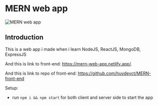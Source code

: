 # MERN web app

![MERN web app](https://i.ibb.co/Z8Y0CJv/Screenshot-2020-10-30-at-11-10-04.png)

## Introduction

This is a web app i made when i learn NodeJS, ReactJS, MongoDB, ExpressJS

And this is link to front-end: https://mern-web-app.netlify.app/.

And this is link to repo of front-end: https://github.com/huydevct/MERN-front-end

Setup:
- run ```npm i && npm start``` for both client and server side to start the app